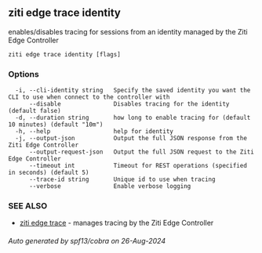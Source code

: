 ## ziti edge trace identity

enables/disables tracing for sessions from an identity managed by the Ziti Edge Controller

```
ziti edge trace identity [flags]
```

### Options

```
  -i, --cli-identity string   Specify the saved identity you want the CLI to use when connect to the controller with
      --disable               Disables tracing for the identity (default false)
  -d, --duration string       how long to enable tracing for (default 10 minutes) (default "10m")
  -h, --help                  help for identity
  -j, --output-json           Output the full JSON response from the Ziti Edge Controller
      --output-request-json   Output the full JSON request to the Ziti Edge Controller
      --timeout int           Timeout for REST operations (specified in seconds) (default 5)
      --trace-id string       Unique id to use when tracing
      --verbose               Enable verbose logging
```

### SEE ALSO

* [ziti edge trace](../trace.md)	 - manages tracing by the Ziti Edge Controller

###### Auto generated by spf13/cobra on 26-Aug-2024
